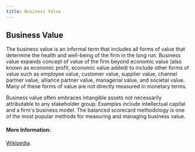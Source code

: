 ```yaml
---
title: Business Value
---
```

## Business Value

The business value is an informal term that includes all forms of value that determine the health and well-being of the firm in the long run. Business value expands concept of value of the firm beyond economic value (also known as economic profit, economic value added) to include other forms of value such as employee value, customer value, supplier value, channel partner value, alliance partner value, managerial value, and societal value. Many of these forms of value are not directly measured in monetary terms.

Business value often embraces intangible assets not necessarily attributable to any stakeholder group. Examples include intellectual capital and a firm's business model. The balanced scorecard methodology is one of the most popular methods for measuring and managing business value.

<!-- The article goes here, in GitHub-flavored Markdown. Feel free to add YouTube videos, images, and CodePen/JSBin embeds  -->

#### More Information:
<!-- Please add any articles you think might be helpful to read before writing the article -->
<a href='https://en.wikipedia.org/wiki/Business_value' target='_blank' rel='nofollow'>Wikipedia</a>.

